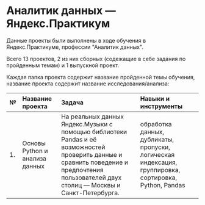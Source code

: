 # Аналитик данных — Яндекс.Практикум
Данные проекты были выполнены в ходе обучения в Яндекс.Практикуме, профессии "Аналитик данных".

Всего 13 проектов, 2 из них сборных (содежащие в себе задания по пройденным темам) и 1 выпускной проект. 

Каждая папка проекта содержит название пройденной темы обучения, название проекта содержит название исследования/анализа:

| № | Название проекта | Задача | Навыки и инструменты |
|:----|:--------------|:----------------|:-------------------|
| 1. | Основы Python и анализа данных| На реальных данных Яндекс.Музыки c помощью библиотеки Pandas и её возможностей проверить данные и сравнить поведение и предпочтения пользователей двух столиц — Москвы и Санкт-Петербурга.| обработка данных, дубликаты, пропуски, логическая индексация, группировка, сортировка, Python, Pandas |
